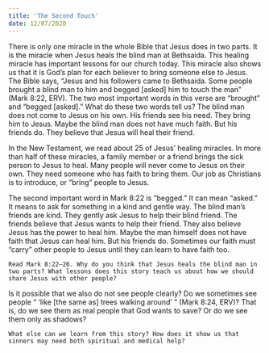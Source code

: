 ```yaml
---
title: 'The Second Touch'
date: 12/07/2020
---
```


There is only one miracle in the whole Bible that Jesus does in two parts. It is the miracle when Jesus heals the blind man at Bethsaida. This healing miracle has important lessons for our church today. This miracle also shows us that it is God’s plan for each believer to bring someone else to Jesus. The Bible says, “Jesus and his followers came to Bethsaida. Some people brought a blind man to him and begged [asked] him to touch the man” (Mark 8:22, ERV). The two most important words in this verse are “brought” and “begged [asked].” What do these two words tell us? The blind man does not come to Jesus on his own. His friends see his need. They bring him to Jesus. Maybe the blind man does not have much faith. But his friends do. They believe that Jesus will heal their friend.

In the New Testament, we read about 25 of Jesus’ healing miracles. In more than half of these miracles, a family member or a friend brings the sick person to Jesus to heal. Many people will never come to Jesus on their own. They need someone who has faith to bring them. Our job as Christians is to introduce, or “bring” people to Jesus.

The second important word in Mark 8:22 is “begged.” It can mean “asked.” It means to ask for something in a kind and gentle way. The blind man’s friends are kind. They gently ask Jesus to help their blind friend. The friends believe that Jesus wants to help their friend. They also believe Jesus has the power to heal him. Maybe the man himself does not have faith that Jesus can heal him. But his friends do. Sometimes our faith must “carry” other people to Jesus until they can learn to have faith too.

`Read Mark 8:22–26. Why do you think that Jesus heals the blind man in two parts? What lessons does this story teach us about how we should share Jesus with other people?`

Is it possible that we also do not see people clearly? Do we sometimes see people “ ‘like [the same as] trees walking around’ ” (Mark 8:24, ERV)? That is, do we see them as real people that God wants to save? Or do we see them only as shadows?

`What else can we learn from this story? How does it show us that sinners may need both spiritual and medical help?`
